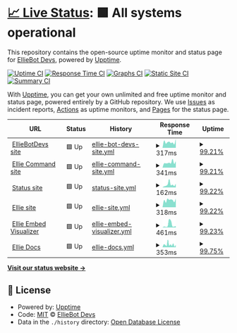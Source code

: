 # [📈 Live Status](https://status.elliebot.net): <!--live status--> **🟩 All systems operational**

This repository contains the open-source uptime monitor and status page for [EllieBot Devs](https://www.elliebot.net), powered by [Upptime](https://github.com/upptime/upptime).

[![Uptime CI](https://github.com/EllieBotDevs/Ellie-status/workflows/Uptime%20CI/badge.svg)](https://github.com/EllieBotDevs/Ellie-status/actions?query=workflow%3A%22Uptime+CI%22)
[![Response Time CI](https://github.com/EllieBotDevs/Ellie-status/workflows/Response%20Time%20CI/badge.svg)](https://github.com/EllieBotDevs/Ellie-status/actions?query=workflow%3A%22Response+Time+CI%22)
[![Graphs CI](https://github.com/EllieBotDevs/Ellie-status/workflows/Graphs%20CI/badge.svg)](https://github.com/EllieBotDevs/Ellie-status/actions?query=workflow%3A%22Graphs+CI%22)
[![Static Site CI](https://github.com/EllieBotDevs/Ellie-status/workflows/Static%20Site%20CI/badge.svg)](https://github.com/EllieBotDevs/Ellie-status/actions?query=workflow%3A%22Static+Site+CI%22)
[![Summary CI](https://github.com/EllieBotDevs/Ellie-status/workflows/Summary%20CI/badge.svg)](https://github.com/EllieBotDevs/Ellie-status/actions?query=workflow%3A%22Summary+CI%22)

With [Upptime](https://upptime.js.org), you can get your own unlimited and free uptime monitor and status page, powered entirely by a GitHub repository. We use [Issues](https://github.com/EllieBotDevs/Ellie-status/issues) as incident reports, [Actions](https://github.com/EllieBotDevs/Ellie-status/actions) as uptime monitors, and [Pages](https://www.elliebot.net) for the status page.

<!--start: status pages-->
<!-- This summary is generated by Upptime (https://github.com/upptime/upptime) -->
<!-- Do not edit this manually, your changes will be overwritten -->
<!-- prettier-ignore -->
| URL | Status | History | Response Time | Uptime |
| --- | ------ | ------- | ------------- | ------ |
| <img alt="" src="https://favicons.githubusercontent.com/devs.elliebot.net" height="13"> [EllieBotDevs site](https://devs.elliebot.net) | 🟩 Up | [ellie-bot-devs-site.yml](https://github.com/EllieBotDevs/Ellie-status/commits/HEAD/history/ellie-bot-devs-site.yml) | <details><summary><img alt="Response time graph" src="./graphs/ellie-bot-devs-site/response-time-week.png" height="20"> 317ms</summary><br><a href="https://status.elliebot.net/history/ellie-bot-devs-site"><img alt="Response time 407" src="https://img.shields.io/endpoint?url=https%3A%2F%2Fraw.githubusercontent.com%2FEllieBotDevs%2FEllie-status%2FHEAD%2Fapi%2Fellie-bot-devs-site%2Fresponse-time.json"></a><br><a href="https://status.elliebot.net/history/ellie-bot-devs-site"><img alt="24-hour response time 338" src="https://img.shields.io/endpoint?url=https%3A%2F%2Fraw.githubusercontent.com%2FEllieBotDevs%2FEllie-status%2FHEAD%2Fapi%2Fellie-bot-devs-site%2Fresponse-time-day.json"></a><br><a href="https://status.elliebot.net/history/ellie-bot-devs-site"><img alt="7-day response time 317" src="https://img.shields.io/endpoint?url=https%3A%2F%2Fraw.githubusercontent.com%2FEllieBotDevs%2FEllie-status%2FHEAD%2Fapi%2Fellie-bot-devs-site%2Fresponse-time-week.json"></a><br><a href="https://status.elliebot.net/history/ellie-bot-devs-site"><img alt="30-day response time 293" src="https://img.shields.io/endpoint?url=https%3A%2F%2Fraw.githubusercontent.com%2FEllieBotDevs%2FEllie-status%2FHEAD%2Fapi%2Fellie-bot-devs-site%2Fresponse-time-month.json"></a><br><a href="https://status.elliebot.net/history/ellie-bot-devs-site"><img alt="1-year response time 407" src="https://img.shields.io/endpoint?url=https%3A%2F%2Fraw.githubusercontent.com%2FEllieBotDevs%2FEllie-status%2FHEAD%2Fapi%2Fellie-bot-devs-site%2Fresponse-time-year.json"></a></details> | <details><summary><a href="https://status.elliebot.net/history/ellie-bot-devs-site">99.21%</a></summary><a href="https://status.elliebot.net/history/ellie-bot-devs-site"><img alt="All-time uptime 99.96%" src="https://img.shields.io/endpoint?url=https%3A%2F%2Fraw.githubusercontent.com%2FEllieBotDevs%2FEllie-status%2FHEAD%2Fapi%2Fellie-bot-devs-site%2Fuptime.json"></a><br><a href="https://status.elliebot.net/history/ellie-bot-devs-site"><img alt="24-hour uptime 94.44%" src="https://img.shields.io/endpoint?url=https%3A%2F%2Fraw.githubusercontent.com%2FEllieBotDevs%2FEllie-status%2FHEAD%2Fapi%2Fellie-bot-devs-site%2Fuptime-day.json"></a><br><a href="https://status.elliebot.net/history/ellie-bot-devs-site"><img alt="7-day uptime 99.21%" src="https://img.shields.io/endpoint?url=https%3A%2F%2Fraw.githubusercontent.com%2FEllieBotDevs%2FEllie-status%2FHEAD%2Fapi%2Fellie-bot-devs-site%2Fuptime-week.json"></a><br><a href="https://status.elliebot.net/history/ellie-bot-devs-site"><img alt="30-day uptime 99.76%" src="https://img.shields.io/endpoint?url=https%3A%2F%2Fraw.githubusercontent.com%2FEllieBotDevs%2FEllie-status%2FHEAD%2Fapi%2Fellie-bot-devs-site%2Fuptime-month.json"></a><br><a href="https://status.elliebot.net/history/ellie-bot-devs-site"><img alt="1-year uptime 99.96%" src="https://img.shields.io/endpoint?url=https%3A%2F%2Fraw.githubusercontent.com%2FEllieBotDevs%2FEllie-status%2FHEAD%2Fapi%2Fellie-bot-devs-site%2Fuptime-year.json"></a></details>
| <img alt="" src="https://favicons.githubusercontent.com/commands.elliebot.net" height="13"> [Ellie Command site](https://commands.elliebot.net) | 🟩 Up | [ellie-command-site.yml](https://github.com/EllieBotDevs/Ellie-status/commits/HEAD/history/ellie-command-site.yml) | <details><summary><img alt="Response time graph" src="./graphs/ellie-command-site/response-time-week.png" height="20"> 341ms</summary><br><a href="https://status.elliebot.net/history/ellie-command-site"><img alt="Response time 317" src="https://img.shields.io/endpoint?url=https%3A%2F%2Fraw.githubusercontent.com%2FEllieBotDevs%2FEllie-status%2FHEAD%2Fapi%2Fellie-command-site%2Fresponse-time.json"></a><br><a href="https://status.elliebot.net/history/ellie-command-site"><img alt="24-hour response time 338" src="https://img.shields.io/endpoint?url=https%3A%2F%2Fraw.githubusercontent.com%2FEllieBotDevs%2FEllie-status%2FHEAD%2Fapi%2Fellie-command-site%2Fresponse-time-day.json"></a><br><a href="https://status.elliebot.net/history/ellie-command-site"><img alt="7-day response time 341" src="https://img.shields.io/endpoint?url=https%3A%2F%2Fraw.githubusercontent.com%2FEllieBotDevs%2FEllie-status%2FHEAD%2Fapi%2Fellie-command-site%2Fresponse-time-week.json"></a><br><a href="https://status.elliebot.net/history/ellie-command-site"><img alt="30-day response time 292" src="https://img.shields.io/endpoint?url=https%3A%2F%2Fraw.githubusercontent.com%2FEllieBotDevs%2FEllie-status%2FHEAD%2Fapi%2Fellie-command-site%2Fresponse-time-month.json"></a><br><a href="https://status.elliebot.net/history/ellie-command-site"><img alt="1-year response time 317" src="https://img.shields.io/endpoint?url=https%3A%2F%2Fraw.githubusercontent.com%2FEllieBotDevs%2FEllie-status%2FHEAD%2Fapi%2Fellie-command-site%2Fresponse-time-year.json"></a></details> | <details><summary><a href="https://status.elliebot.net/history/ellie-command-site">99.21%</a></summary><a href="https://status.elliebot.net/history/ellie-command-site"><img alt="All-time uptime 99.87%" src="https://img.shields.io/endpoint?url=https%3A%2F%2Fraw.githubusercontent.com%2FEllieBotDevs%2FEllie-status%2FHEAD%2Fapi%2Fellie-command-site%2Fuptime.json"></a><br><a href="https://status.elliebot.net/history/ellie-command-site"><img alt="24-hour uptime 94.48%" src="https://img.shields.io/endpoint?url=https%3A%2F%2Fraw.githubusercontent.com%2FEllieBotDevs%2FEllie-status%2FHEAD%2Fapi%2Fellie-command-site%2Fuptime-day.json"></a><br><a href="https://status.elliebot.net/history/ellie-command-site"><img alt="7-day uptime 99.21%" src="https://img.shields.io/endpoint?url=https%3A%2F%2Fraw.githubusercontent.com%2FEllieBotDevs%2FEllie-status%2FHEAD%2Fapi%2Fellie-command-site%2Fuptime-week.json"></a><br><a href="https://status.elliebot.net/history/ellie-command-site"><img alt="30-day uptime 99.76%" src="https://img.shields.io/endpoint?url=https%3A%2F%2Fraw.githubusercontent.com%2FEllieBotDevs%2FEllie-status%2FHEAD%2Fapi%2Fellie-command-site%2Fuptime-month.json"></a><br><a href="https://status.elliebot.net/history/ellie-command-site"><img alt="1-year uptime 99.87%" src="https://img.shields.io/endpoint?url=https%3A%2F%2Fraw.githubusercontent.com%2FEllieBotDevs%2FEllie-status%2FHEAD%2Fapi%2Fellie-command-site%2Fuptime-year.json"></a></details>
| <img alt="" src="https://favicons.githubusercontent.com/status.elliebot.net" height="13"> [Status site](https://status.elliebot.net) | 🟩 Up | [status-site.yml](https://github.com/EllieBotDevs/Ellie-status/commits/HEAD/history/status-site.yml) | <details><summary><img alt="Response time graph" src="./graphs/status-site/response-time-week.png" height="20"> 162ms</summary><br><a href="https://status.elliebot.net/history/status-site"><img alt="Response time 178" src="https://img.shields.io/endpoint?url=https%3A%2F%2Fraw.githubusercontent.com%2FEllieBotDevs%2FEllie-status%2FHEAD%2Fapi%2Fstatus-site%2Fresponse-time.json"></a><br><a href="https://status.elliebot.net/history/status-site"><img alt="24-hour response time 136" src="https://img.shields.io/endpoint?url=https%3A%2F%2Fraw.githubusercontent.com%2FEllieBotDevs%2FEllie-status%2FHEAD%2Fapi%2Fstatus-site%2Fresponse-time-day.json"></a><br><a href="https://status.elliebot.net/history/status-site"><img alt="7-day response time 162" src="https://img.shields.io/endpoint?url=https%3A%2F%2Fraw.githubusercontent.com%2FEllieBotDevs%2FEllie-status%2FHEAD%2Fapi%2Fstatus-site%2Fresponse-time-week.json"></a><br><a href="https://status.elliebot.net/history/status-site"><img alt="30-day response time 149" src="https://img.shields.io/endpoint?url=https%3A%2F%2Fraw.githubusercontent.com%2FEllieBotDevs%2FEllie-status%2FHEAD%2Fapi%2Fstatus-site%2Fresponse-time-month.json"></a><br><a href="https://status.elliebot.net/history/status-site"><img alt="1-year response time 178" src="https://img.shields.io/endpoint?url=https%3A%2F%2Fraw.githubusercontent.com%2FEllieBotDevs%2FEllie-status%2FHEAD%2Fapi%2Fstatus-site%2Fresponse-time-year.json"></a></details> | <details><summary><a href="https://status.elliebot.net/history/status-site">99.22%</a></summary><a href="https://status.elliebot.net/history/status-site"><img alt="All-time uptime 99.84%" src="https://img.shields.io/endpoint?url=https%3A%2F%2Fraw.githubusercontent.com%2FEllieBotDevs%2FEllie-status%2FHEAD%2Fapi%2Fstatus-site%2Fuptime.json"></a><br><a href="https://status.elliebot.net/history/status-site"><img alt="24-hour uptime 94.51%" src="https://img.shields.io/endpoint?url=https%3A%2F%2Fraw.githubusercontent.com%2FEllieBotDevs%2FEllie-status%2FHEAD%2Fapi%2Fstatus-site%2Fuptime-day.json"></a><br><a href="https://status.elliebot.net/history/status-site"><img alt="7-day uptime 99.22%" src="https://img.shields.io/endpoint?url=https%3A%2F%2Fraw.githubusercontent.com%2FEllieBotDevs%2FEllie-status%2FHEAD%2Fapi%2Fstatus-site%2Fuptime-week.json"></a><br><a href="https://status.elliebot.net/history/status-site"><img alt="30-day uptime 99.76%" src="https://img.shields.io/endpoint?url=https%3A%2F%2Fraw.githubusercontent.com%2FEllieBotDevs%2FEllie-status%2FHEAD%2Fapi%2Fstatus-site%2Fuptime-month.json"></a><br><a href="https://status.elliebot.net/history/status-site"><img alt="1-year uptime 99.84%" src="https://img.shields.io/endpoint?url=https%3A%2F%2Fraw.githubusercontent.com%2FEllieBotDevs%2FEllie-status%2FHEAD%2Fapi%2Fstatus-site%2Fuptime-year.json"></a></details>
| <img alt="" src="https://favicons.githubusercontent.com/www.elliebot.net" height="13"> [Ellie site](https://www.elliebot.net) | 🟩 Up | [ellie-site.yml](https://github.com/EllieBotDevs/Ellie-status/commits/HEAD/history/ellie-site.yml) | <details><summary><img alt="Response time graph" src="./graphs/ellie-site/response-time-week.png" height="20"> 318ms</summary><br><a href="https://status.elliebot.net/history/ellie-site"><img alt="Response time 325" src="https://img.shields.io/endpoint?url=https%3A%2F%2Fraw.githubusercontent.com%2FEllieBotDevs%2FEllie-status%2FHEAD%2Fapi%2Fellie-site%2Fresponse-time.json"></a><br><a href="https://status.elliebot.net/history/ellie-site"><img alt="24-hour response time 307" src="https://img.shields.io/endpoint?url=https%3A%2F%2Fraw.githubusercontent.com%2FEllieBotDevs%2FEllie-status%2FHEAD%2Fapi%2Fellie-site%2Fresponse-time-day.json"></a><br><a href="https://status.elliebot.net/history/ellie-site"><img alt="7-day response time 318" src="https://img.shields.io/endpoint?url=https%3A%2F%2Fraw.githubusercontent.com%2FEllieBotDevs%2FEllie-status%2FHEAD%2Fapi%2Fellie-site%2Fresponse-time-week.json"></a><br><a href="https://status.elliebot.net/history/ellie-site"><img alt="30-day response time 287" src="https://img.shields.io/endpoint?url=https%3A%2F%2Fraw.githubusercontent.com%2FEllieBotDevs%2FEllie-status%2FHEAD%2Fapi%2Fellie-site%2Fresponse-time-month.json"></a><br><a href="https://status.elliebot.net/history/ellie-site"><img alt="1-year response time 325" src="https://img.shields.io/endpoint?url=https%3A%2F%2Fraw.githubusercontent.com%2FEllieBotDevs%2FEllie-status%2FHEAD%2Fapi%2Fellie-site%2Fresponse-time-year.json"></a></details> | <details><summary><a href="https://status.elliebot.net/history/ellie-site">99.22%</a></summary><a href="https://status.elliebot.net/history/ellie-site"><img alt="All-time uptime 99.88%" src="https://img.shields.io/endpoint?url=https%3A%2F%2Fraw.githubusercontent.com%2FEllieBotDevs%2FEllie-status%2FHEAD%2Fapi%2Fellie-site%2Fuptime.json"></a><br><a href="https://status.elliebot.net/history/ellie-site"><img alt="24-hour uptime 94.55%" src="https://img.shields.io/endpoint?url=https%3A%2F%2Fraw.githubusercontent.com%2FEllieBotDevs%2FEllie-status%2FHEAD%2Fapi%2Fellie-site%2Fuptime-day.json"></a><br><a href="https://status.elliebot.net/history/ellie-site"><img alt="7-day uptime 99.22%" src="https://img.shields.io/endpoint?url=https%3A%2F%2Fraw.githubusercontent.com%2FEllieBotDevs%2FEllie-status%2FHEAD%2Fapi%2Fellie-site%2Fuptime-week.json"></a><br><a href="https://status.elliebot.net/history/ellie-site"><img alt="30-day uptime 99.82%" src="https://img.shields.io/endpoint?url=https%3A%2F%2Fraw.githubusercontent.com%2FEllieBotDevs%2FEllie-status%2FHEAD%2Fapi%2Fellie-site%2Fuptime-month.json"></a><br><a href="https://status.elliebot.net/history/ellie-site"><img alt="1-year uptime 99.88%" src="https://img.shields.io/endpoint?url=https%3A%2F%2Fraw.githubusercontent.com%2FEllieBotDevs%2FEllie-status%2FHEAD%2Fapi%2Fellie-site%2Fuptime-year.json"></a></details>
| <img alt="" src="https://favicons.githubusercontent.com/eb.elliebot.net" height="13"> [Ellie Embed Visualizer](https://eb.elliebot.net) | 🟩 Up | [ellie-embed-visualizer.yml](https://github.com/EllieBotDevs/Ellie-status/commits/HEAD/history/ellie-embed-visualizer.yml) | <details><summary><img alt="Response time graph" src="./graphs/ellie-embed-visualizer/response-time-week.png" height="20"> 461ms</summary><br><a href="https://status.elliebot.net/history/ellie-embed-visualizer"><img alt="Response time 333" src="https://img.shields.io/endpoint?url=https%3A%2F%2Fraw.githubusercontent.com%2FEllieBotDevs%2FEllie-status%2FHEAD%2Fapi%2Fellie-embed-visualizer%2Fresponse-time.json"></a><br><a href="https://status.elliebot.net/history/ellie-embed-visualizer"><img alt="24-hour response time 198" src="https://img.shields.io/endpoint?url=https%3A%2F%2Fraw.githubusercontent.com%2FEllieBotDevs%2FEllie-status%2FHEAD%2Fapi%2Fellie-embed-visualizer%2Fresponse-time-day.json"></a><br><a href="https://status.elliebot.net/history/ellie-embed-visualizer"><img alt="7-day response time 461" src="https://img.shields.io/endpoint?url=https%3A%2F%2Fraw.githubusercontent.com%2FEllieBotDevs%2FEllie-status%2FHEAD%2Fapi%2Fellie-embed-visualizer%2Fresponse-time-week.json"></a><br><a href="https://status.elliebot.net/history/ellie-embed-visualizer"><img alt="30-day response time 333" src="https://img.shields.io/endpoint?url=https%3A%2F%2Fraw.githubusercontent.com%2FEllieBotDevs%2FEllie-status%2FHEAD%2Fapi%2Fellie-embed-visualizer%2Fresponse-time-month.json"></a><br><a href="https://status.elliebot.net/history/ellie-embed-visualizer"><img alt="1-year response time 333" src="https://img.shields.io/endpoint?url=https%3A%2F%2Fraw.githubusercontent.com%2FEllieBotDevs%2FEllie-status%2FHEAD%2Fapi%2Fellie-embed-visualizer%2Fresponse-time-year.json"></a></details> | <details><summary><a href="https://status.elliebot.net/history/ellie-embed-visualizer">99.23%</a></summary><a href="https://status.elliebot.net/history/ellie-embed-visualizer"><img alt="All-time uptime 99.44%" src="https://img.shields.io/endpoint?url=https%3A%2F%2Fraw.githubusercontent.com%2FEllieBotDevs%2FEllie-status%2FHEAD%2Fapi%2Fellie-embed-visualizer%2Fuptime.json"></a><br><a href="https://status.elliebot.net/history/ellie-embed-visualizer"><img alt="24-hour uptime 94.58%" src="https://img.shields.io/endpoint?url=https%3A%2F%2Fraw.githubusercontent.com%2FEllieBotDevs%2FEllie-status%2FHEAD%2Fapi%2Fellie-embed-visualizer%2Fuptime-day.json"></a><br><a href="https://status.elliebot.net/history/ellie-embed-visualizer"><img alt="7-day uptime 99.23%" src="https://img.shields.io/endpoint?url=https%3A%2F%2Fraw.githubusercontent.com%2FEllieBotDevs%2FEllie-status%2FHEAD%2Fapi%2Fellie-embed-visualizer%2Fuptime-week.json"></a><br><a href="https://status.elliebot.net/history/ellie-embed-visualizer"><img alt="30-day uptime 99.44%" src="https://img.shields.io/endpoint?url=https%3A%2F%2Fraw.githubusercontent.com%2FEllieBotDevs%2FEllie-status%2FHEAD%2Fapi%2Fellie-embed-visualizer%2Fuptime-month.json"></a><br><a href="https://status.elliebot.net/history/ellie-embed-visualizer"><img alt="1-year uptime 99.44%" src="https://img.shields.io/endpoint?url=https%3A%2F%2Fraw.githubusercontent.com%2FEllieBotDevs%2FEllie-status%2FHEAD%2Fapi%2Fellie-embed-visualizer%2Fuptime-year.json"></a></details>
| <img alt="" src="https://favicons.githubusercontent.com/docs.elliebot.net" height="13"> [Ellie Docs](https://docs.elliebot.net) | 🟩 Up | [ellie-docs.yml](https://github.com/EllieBotDevs/Ellie-status/commits/HEAD/history/ellie-docs.yml) | <details><summary><img alt="Response time graph" src="./graphs/ellie-docs/response-time-week.png" height="20"> 353ms</summary><br><a href="https://status.elliebot.net/history/ellie-docs"><img alt="Response time 345" src="https://img.shields.io/endpoint?url=https%3A%2F%2Fraw.githubusercontent.com%2FEllieBotDevs%2FEllie-status%2FHEAD%2Fapi%2Fellie-docs%2Fresponse-time.json"></a><br><a href="https://status.elliebot.net/history/ellie-docs"><img alt="24-hour response time 195" src="https://img.shields.io/endpoint?url=https%3A%2F%2Fraw.githubusercontent.com%2FEllieBotDevs%2FEllie-status%2FHEAD%2Fapi%2Fellie-docs%2Fresponse-time-day.json"></a><br><a href="https://status.elliebot.net/history/ellie-docs"><img alt="7-day response time 353" src="https://img.shields.io/endpoint?url=https%3A%2F%2Fraw.githubusercontent.com%2FEllieBotDevs%2FEllie-status%2FHEAD%2Fapi%2Fellie-docs%2Fresponse-time-week.json"></a><br><a href="https://status.elliebot.net/history/ellie-docs"><img alt="30-day response time 345" src="https://img.shields.io/endpoint?url=https%3A%2F%2Fraw.githubusercontent.com%2FEllieBotDevs%2FEllie-status%2FHEAD%2Fapi%2Fellie-docs%2Fresponse-time-month.json"></a><br><a href="https://status.elliebot.net/history/ellie-docs"><img alt="1-year response time 345" src="https://img.shields.io/endpoint?url=https%3A%2F%2Fraw.githubusercontent.com%2FEllieBotDevs%2FEllie-status%2FHEAD%2Fapi%2Fellie-docs%2Fresponse-time-year.json"></a></details> | <details><summary><a href="https://status.elliebot.net/history/ellie-docs">99.75%</a></summary><a href="https://status.elliebot.net/history/ellie-docs"><img alt="All-time uptime 99.71%" src="https://img.shields.io/endpoint?url=https%3A%2F%2Fraw.githubusercontent.com%2FEllieBotDevs%2FEllie-status%2FHEAD%2Fapi%2Fellie-docs%2Fuptime.json"></a><br><a href="https://status.elliebot.net/history/ellie-docs"><img alt="24-hour uptime 98.27%" src="https://img.shields.io/endpoint?url=https%3A%2F%2Fraw.githubusercontent.com%2FEllieBotDevs%2FEllie-status%2FHEAD%2Fapi%2Fellie-docs%2Fuptime-day.json"></a><br><a href="https://status.elliebot.net/history/ellie-docs"><img alt="7-day uptime 99.75%" src="https://img.shields.io/endpoint?url=https%3A%2F%2Fraw.githubusercontent.com%2FEllieBotDevs%2FEllie-status%2FHEAD%2Fapi%2Fellie-docs%2Fuptime-week.json"></a><br><a href="https://status.elliebot.net/history/ellie-docs"><img alt="30-day uptime 99.71%" src="https://img.shields.io/endpoint?url=https%3A%2F%2Fraw.githubusercontent.com%2FEllieBotDevs%2FEllie-status%2FHEAD%2Fapi%2Fellie-docs%2Fuptime-month.json"></a><br><a href="https://status.elliebot.net/history/ellie-docs"><img alt="1-year uptime 99.71%" src="https://img.shields.io/endpoint?url=https%3A%2F%2Fraw.githubusercontent.com%2FEllieBotDevs%2FEllie-status%2FHEAD%2Fapi%2Fellie-docs%2Fuptime-year.json"></a></details>

<!--end: status pages-->

[**Visit our status website →**](https://status.elliebot.net)

## 📄 License

- Powered by: [Upptime](https://github.com/upptime/upptime)
- Code: [MIT](./LICENSE) © [EllieBot Devs](https://www.elliebot.net)
- Data in the `./history` directory: [Open Database License](https://opendatacommons.org/licenses/odbl/1-0/)
